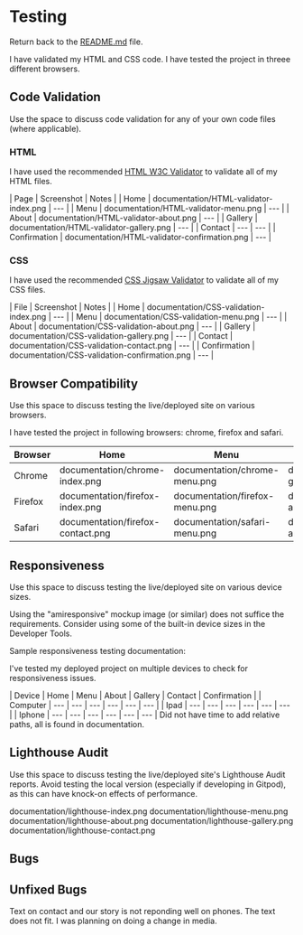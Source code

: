 # Testing

Return back to the [README.md](README.md) file.

I have validated my HTML and CSS code.
I have tested the project in threee different browsers.
 

## Code Validation

Use the space to discuss code validation for any of your own code files (where applicable).


### HTML

I have used the recommended [HTML W3C Validator](https://validator.w3.org) to validate all of my HTML files.

| Page | Screenshot | Notes |
| Home | documentation/HTML-validator-index.png | --- |
| Menu | documentation/HTML-validator-menu.png | --- |
| About | documentation/HTML-validator-about.png | --- |
| Gallery | documentation/HTML-validator-gallery.png | --- |
| Contact | --- | --- |
| Confirmation | documentation/HTML-validator-confirmation.png | --- |


### CSS

I have used the recommended [CSS Jigsaw Validator](https://jigsaw.w3.org/css-validator) to validate all of my CSS files.

| File | Screenshot | Notes |
| Home | documentation/CSS-validation-index.png | --- |
| Menu | documentation/CSS-validation-menu.png | --- |
| About | documentation/CSS-validation-about.png | --- |
| Gallery | documentation/CSS-validation-gallery.png | --- |
| Contact | documentation/CSS-validation-contact.png | --- |
| Confirmation | documentation/CSS-validation-confirmation.png | --- |



## Browser Compatibility


Use this space to discuss testing the live/deployed site on various browsers.

I have tested the project in following browsers: chrome, firefox and safari.

| Browser | Home | Menu |  About |  Gallery | Contact | Confirmation |
| --- | --- | --- | --- | --- | --- |--- |
| Chrome | documentation/chrome-index.png | documentation/chrome-menu.png | documentation/chrome-gallery.png | documentation/css-validation-contact.png | documentation/chrome-contact.png | --- |
| Firefox | documentation/firefox-index.png | documentation/firefox-menu.png | documentation/firefox-about.png | documentation/firefox-gallery.png | documentation/firefox-contact.png | --- |
| Safari | documentation/firefox-contact.png | documentation/safari-menu.png | documentation/safari-about.png | documentation/safari-gallery.png | documentation/safari-contact.png | --- |

## Responsiveness

Use this space to discuss testing the live/deployed site on various device sizes.

Using the "amiresponsive" mockup image (or similar) does not suffice the requirements.
Consider using some of the built-in device sizes in the Developer Tools.

Sample responsiveness testing documentation:

I've tested my deployed project on multiple devices to check for responsiveness issues.

| Device | Home | Menu |  About |  Gallery | Contact | Confirmation |
| Computer | --- | --- | --- | --- | --- | --- |
| Ipad | --- | --- | --- | --- | --- | --- |
| Iphone | --- | --- | --- | --- | --- | --- |
Did not have time to add relative paths, all is found in documentation.



## Lighthouse Audit

Use this space to discuss testing the live/deployed site's Lighthouse Audit reports.
Avoid testing the local version (especially if developing in Gitpod), as this can have knock-on effects of performance.

documentation/lighthouse-index.png
documentation/lighthouse-menu.png
documentation/lighthouse-about.png
documentation/lighthouse-gallery.png
documentation/lighthouse-contact.png

## Bugs


## Unfixed Bugs

Text on contact and our story is not reponding well on phones. The text does not fit. I was planning on doing a change in media.